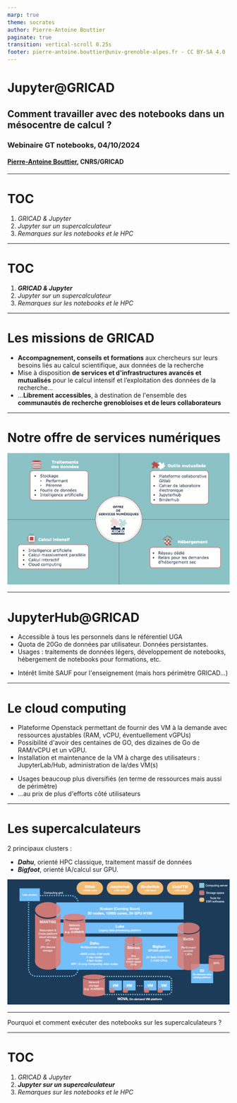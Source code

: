 ```yaml
---
marp: true
theme: socrates
author: Pierre-Antoine Bouttier
paginate: true
transition: vertical-scroll 0.25s
footer: pierre-antoine.bouttier@univ-grenoble-alpes.fr - CC BY-SA 4.0
---
```


<!-- _transition: cover 0.25s -->

<!-- _class: titlepage -->

# Jupyter@GRICAD
## **Comment travailler avec des notebooks dans un mésocentre de calcul ?**

### Webinaire GT notebooks, 04/10/2024
#### [Pierre-Antoine Bouttier](mailto:pierre-antoine.bouttier@univ-grenoble-alpes.fr), CNRS/GRICAD

---

<!-- _transition: none -->

# TOC

<!-- _class: cool-list -->

1. *GRICAD & Jupyter*
3. *Jupyter sur un supercalculateur*
4. *Remarques sur les notebooks et le HPC*

---
# TOC

<!-- _class: cool-list -->

1. ***GRICAD & Jupyter***
3. *Jupyter sur un supercalculateur*
4. *Remarques sur les notebooks et le HPC*

---
# Les missions de GRICAD

- **Accompagnement, conseils et formations** aux chercheurs sur leurs besoins liés au calcul scientifique, aux données de la recherche
- Mise à disposition **de services et d'infrastructures avancés et mutualisés** pour le calcul intensif et l’exploitation des données de la recherche...
- ...**Librement accessibles**, à destination de l'ensemble des **communautés de recherche grenobloises et de leurs collaborateurs**

---
# Notre offre de services numériques

<div align="center">

![center w:850](./fig/offre_services.png)

</div>

---
# JupyterHub@GRICAD

- Accessible à tous les personnels dans le référentiel UGA
- Quota de 20Go de données par utilisateur. Données persistantes.
- Usages : traitements de données légers, développement de notebooks, hébergement de notebooks pour formations, etc.
* Intérêt limité SAUF pour l'enseignement (mais hors périmètre GRICAD...)

---
# Le cloud computing

- Plateforme Openstack permettant de fournir des VM à la demande avec ressources ajustables (RAM, vCPU, éventuellement vGPUs)
- Possibilité d'avoir des centaines de GO, des dizaines de Go de RAM/vCPU et un vGPU.
- Installation et maintenance de la VM à charge des utilisateurs : JupyterLab/Hub, administration de la/des VM(s)
* Usages beaucoup plus diversifiés (en terme de ressources mais aussi de périmètre)
* ...au prix de plus d'efforts côté utilisateurs

---
# Les supercalculateurs

2 principaux clusters :
- ***Dahu***, orienté HPC classique, traitement massif de données
- ***Bigfoot***, orienté IA/calcul sur GPU.

<div align="center">

![w:500](./fig/infras.png)

</div>

---
<!-- _class: transition -->

<!-- _transition: cover 0.25s -->

Pourquoi et comment exécuter des notebooks sur les supercalculateurs ?

---
# TOC

<!-- _class: cool-list -->

1. *GRICAD & Jupyter*
3. ***Jupyter sur un supercalculateur***
4. *Remarques sur les notebooks et le HPC*
